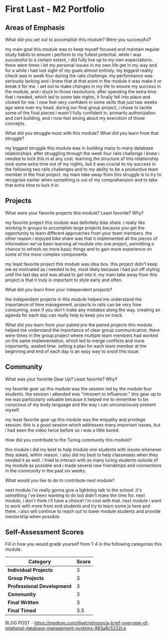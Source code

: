 # First Last - M2 Portfolio

## Areas of Emphasis

What did you set out to accomplish this module? Were you successful?

my main goal this module was to keep myself focused and maintain regular study habits to ensure i perform to my fullest potential. while i was successful to a certain extent, i did fully live up to my own expectations. there were times i let my personal issues in my own life get in my way and for a while i had lost sight of my goals almost entirely. my biggest reality check was in week four during the rails challenge. my performance was seriously lacking and i knew that at that point in the module it was make it or break it for me. i set out to make changes in my life to ensure my success in the module, and i stuck to those resolutions. after spending the extra time that i needed, which led to some late nights, it finally fell into place and clicked for me. i now feel very confident in some skills that just two weeks ago were over my head. during our final group project, i chose to tackle some of the final pieces i wasn't fully confident in, primarily authorization and cart building, and i now feel strong about my execution of those concepts.

What did you struggle most with this module? What did you learn from that struggle?

my biggest struggle this module was in building many to many database relationships. after struggling through the week four rails challenge i knew i needed to lock this in at any cost. learning the structure of this relationship took some extra time out of my nights, but it was crucial to my success in the following two rails challenges and to my ability to be a productive team member in the final project. my main take away from this struggle is to try to recognize earlier when something is out of my comprehension and to take that extra time to lock it in.

## Projects

What were your favorite projects this module? Least favorite? Why?

my favorite project this module was definitely bike share. i really like working in groups to accomplish large projects because you get the opportunity to learn different approaches from your team members. the other reason i enjoyed bike share was that it implemented all the pieces of information we've been learning all module into one project, permitting a chance to refresh on more basic things and to gain more experience on some of the more complex components.

my least favorite project this module was idea box. this project didn't keep me as motivated as i needed to be, most likely because i had put off styling until the last day and was afraid to get into it. my main take away from this project is that it truly is important to style early and often.

What did you learn from your independent projects?

the independent projects in this module helped me understand the importance of time management. projects in rails can be very time consuming, even if you don't make any mistakes along the way. creating an agenda for each day can really help to keep you on track.

What did you learn from your paired pro
the paired projects this module helped me understand the importance of clear group communication. there were times in the group project where multiple team members had worked on the same implementation, which led to merge conflicts and more importantly, wasted time. setting a plan for each team member at the beginning and end of each day is an easy way to avoid this issue.

## Community

What was your favorite Gear Up? Least favorite? Why?

my favorite gear up this module was the session led by the module four students. the session i attended was "introvert to influencer." this gear up to me was particularly valuable because it helped me to remember to be conscious of my body language and the way i can unconsciously present myself.

my least favorite gear up this module was the empathy and privilege session. this is a good session which addresses many important issues, but i had seen the video twice before so i was a little bored.

How did you contribute to the Turing community this module?

this module i did my best to help module one students with issues whenever they asked, within reason. i also did my best to help classmates when they needed it as well. i tried to interact with as many turing students outside of my module as possible and i made several new friendships and connections in the community in the past six weeks.

What would you like to do to contribute next module?

next module i'm really gonna give a lightning talk to the school. it's something i've been wanting to do but didn't make the time for. next module, i don't think i'll have a choice! i'm cool with that. next module i want to work with more front end students and try to learn some js here and there. i also will continue to reach out to lower module students and provide mentorship when possible.

## Self-Assessment Scores

Fill in how you would grade yourself from 1-4 in the following categories this module.

| Category                     | Score |
| -----------------------------| ----- |
| **Individual Projects**      |   3   |
| **Group Projects**           |   3   |
| **Professional Development** |   3   |
| **Community**                |   3   |
| **Final Written**            |   3   |
| **Final Timed**              |   3.5 |

BLOG POST - https://medium.com/@wlcjohnson/a-brief-overview-of-relational-database-management-systems-983a8c5222ca

